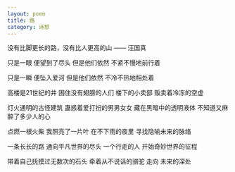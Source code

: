 ```yaml
---
layout: poem
title: 路
category: 诗想
---
```


没有比脚更长的路，没有比人更高的山 —— 汪国真

只是一眼
便望到了尽头
但是他们依然
不紧不慢地前行着

只是一瞬
便坠入爱河
但是他们依然
不冷不热地相处着

高楼是21世纪的井
困住没有翅膀的人们
楼下的小卖部
贩卖着冷冻的空虚

灯火通明的古怪建筑
蛊惑着爱打扮的男男女女
藏在黑暗中的透明液体
不知道又麻醉了多少人的心

点燃一根火柴
我照亮了一片叶
在不下雨的夜里
寻找隐喻未来的脉络

一条长长的路
通向平凡世界的尽头
一个行走的人
开始奇妙世界的征程

带着自己抚摸过无数次的石头
牵着从不说话的骆驼
走向
未来的深处
